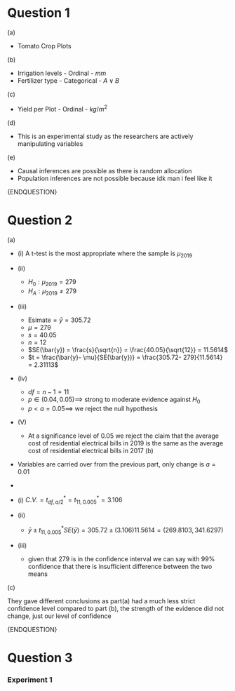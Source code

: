 # Question 1

(a)

- Tomato Crop Plots

(b)

- Irrigation levels - Ordinal - $mm$
- Fertilizer type - Categorical - $A\lor B$

(c)

- Yield per Plot - Ordinal - $kg/m^2$

(d)

- This is an experimental study as the researchers are actively manipulating variables

(e)

- Causal inferences are possible as there is random allocation
- Population inferences are not possible because idk man i feel like it

{ENDQUESTION}

# Question 2

(a)

- (i) A t-test is the most appropriate where the sample is $\mu_{2019}$
- (ii) 
	- $H_0 : \mu_{2019} = 279$
	- $H_A : \mu_{2019} \neq 279$
- (iii) 
	- $\text{Esimate} = \bar{y} = 305.72$
	- $\mu = 279$
	- $s = 40.05$
	- $n = 12$
	- $SE(\bar{y}) = \frac{s}{\sqrt{n}} = \frac{40.05}{\sqrt{12}} = 11.5614$
	- $t = \frac{\bar{y}- \mu}{SE(\bar{y})} = \frac{305.72- 279}{11.5614} = 2.31113$
- (iv)
	- $df = n-1 = 11$
	- $p \in  (0.04, 0.05) \implies$ strong to moderate evidence against $H_0$
	- $p < a = 0.05 \implies$ we reject the null hypothesis 
- (V)
	- At a significance level of $0.05$ we reject the claim that the average cost of residential electrical bills in 2019 is the same as the average cost of residential electrical bills in 2017
(b)

- Variables are carried over from the previous part, only change is $a = 0.01$
- 
- (i) $C.V. = t^*_{df,a/2} = t^*_{11,0.005} = 3.106$
- (ii)
	- $\bar{y} \pm  t^*_{11,0.005}SE({\bar{y}}) = 305.72 \pm  (3.106)11.5614 = (269.8103, 341.6297)$
- (iii) 
	- given that $279$ is in the confidence interval we can say with $99\%$ confidence that there is insufficient difference between the two means

(c)

They gave different conclusions as part(a) had a much less strict confidence level compared to part (b), the strength of the evidence did not change, just our level of confidence

{ENDQUESTION}

# Question 3

### Experiment 1


